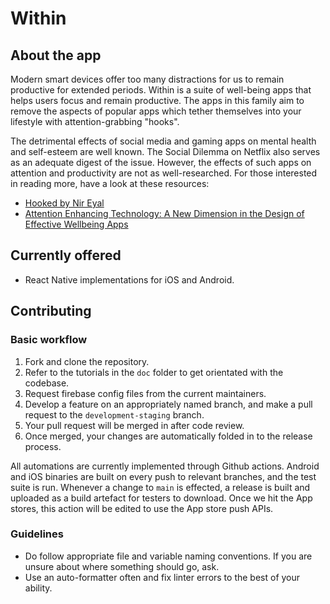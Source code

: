 # Within

## About the app

Modern smart devices offer too many distractions for us to remain productive for extended periods. Within is a suite of well-being apps that helps users focus and remain productive. The apps in this family aim to remove the aspects of popular apps which tether themselves into your lifestyle with attention-grabbing "hooks".

The detrimental effects of social media and gaming apps on mental health and self-esteem are well known. The Social Dilemma on Netflix also serves as an adequate digest of the issue. However, the effects of such apps on attention and productivity are not as well-researched. For those interested in reading more, have a look at these resources:

- [Hooked by Nir Eyal](https://www.amazon.co.uk/Hooked-How-Build-Habit-Forming-Products/dp/B00HZOBOUO/ref=sr_1_1?adgrpid=54037409435&dchild=1&gclid=Cj0KCQjw5auGBhDEARIsAFyNm9E4n4qyIkApBRehhLcNnxiFWQnnJD3ueIBBKH7LjBRvsnV6p6F_zCMaAsIPEALw_wcB&hvadid=259043076936&hvdev=c&hvlocphy=9072504&hvnetw=g&hvqmt=e&hvrand=13303443007801974394&hvtargid=kwd-299801729894&hydadcr=18461_1817222&keywords=hooked+nir+eyal&qid=1623964716&s=books&sr=1-1)
- [Attention Enhancing Technology: A New Dimension in the Design of Effective Wellbeing Apps](https://ieeexplore.ieee.org/abstract/document/9392016)

## Currently offered

- React Native implementations for iOS and Android.

## Contributing

### Basic workflow

1. Fork and clone the repository.
2. Refer to the tutorials in the `doc` folder to get orientated with the codebase.
3. Request firebase config files from the current maintainers.
4. Develop a feature on an appropriately named branch, and make a pull request to the `development-staging` branch.
5. Your pull request will be merged in after code review.
6. Once merged, your changes are automatically folded in to the release process.

All automations are currently implemented through Github actions. Android and iOS binaries are built on every push to relevant branches, and the test suite is run. Whenever a change to `main` is effected, a release is built and uploaded as a build artefact for testers to download. Once we hit the App stores, this action will be edited to use the App store push APIs.

### Guidelines

- Do follow appropriate file and variable naming conventions. If you are unsure about where something should go, ask.
- Use an auto-formatter often and fix linter errors to the best of your ability.
